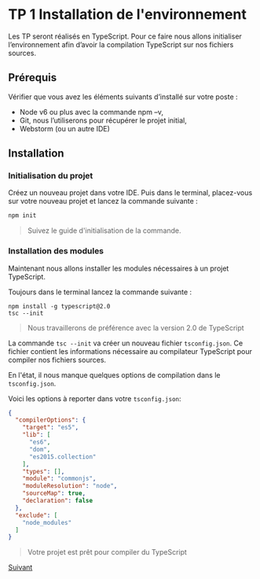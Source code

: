 # TP 1 Installation de l'environnement

Les TP seront réalisés en TypeScript. Pour ce faire nous allons initialiser l’environnement afin d’avoir la compilation TypeScript sur nos fichiers sources.

## Prérequis

Vérifier que vous avez les éléments suivants d’installé sur votre poste :

* Node v6 ou plus avec la commande npm –v,
* Git, nous l’utiliserons pour récupérer le projet initial,
* Webstorm (ou un autre IDE)

## Installation
### Initialisation du projet

Créez un nouveau projet dans votre IDE. Puis dans le terminal, placez-vous sur votre nouveau projet et lancez la commande suivante :

```bash
npm init
```

> Suivez le guide d'initialisation de la commande.

### Installation des modules

Maintenant nous allons installer les modules nécessaires à un projet TypeScript.

Toujours dans le terminal lancez la commande suivante :

```
npm install -g typescript@2.0
tsc --init
```

> Nous travaillerons de préférence avec la version 2.0 de TypeScript

La commande `tsc --init` va créer un nouveau fichier `tsconfig.json`. Ce fichier contient les informations nécessaire 
au compilateur TypeScript pour compiler nos fichiers sources.

En l'état, il nous manque quelques options de compilation dans le `tsconfig.json`.

Voici les options à reporter dans votre `tsconfig.json`: 

```json
{
  "compilerOptions": {
    "target": "es5",
    "lib": [
      "es6",
      "dom",
      "es2015.collection"
    ],
    "types": [],
    "module": "commonjs",
    "moduleResolution": "node",
    "sourceMap": true,
    "declaration": false
  },
  "exclude": [
    "node_modules"
  ]
}
```

> Votre projet est prêt pour compiler du TypeScript

[Suivant]()